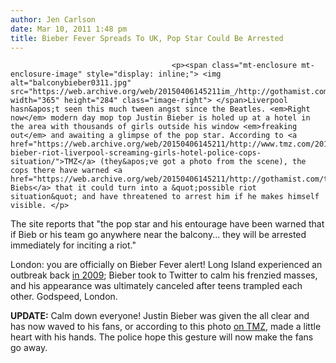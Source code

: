 ```yaml
---
author: Jen Carlson
date: Mar 10, 2011 1:48 pm
title: Bieber Fever Spreads To UK, Pop Star Could Be Arrested
---
```


	
										<p><span class="mt-enclosure mt-enclosure-image" style="display: inline;"> <img alt="balconybieber0311.jpg" src="https://web.archive.org/web/20150406145211im_/http://gothamist.com/attachments/arts_jen/balconybieber0311.jpg" width="365" height="284" class="image-right"> </span>Liverpool hasn&apos;t seen this much tween angst since the Beatles. <em>Right now</em> modern day mop top Justin Bieber is holed up at a hotel in the area with thousands of girls outside his window <em>freaking out</em> and awaiting a glimpse of the pop star. According to <a href="https://web.archive.org/web/20150406145211/http://www.tmz.com/2011/03/10/justin-bieber-riot-liverpool-screaming-girls-hotel-police-cops-situation/">TMZ</a> (they&apos;ve got a photo from the scene), the cops there have warned <a href="https://web.archive.org/web/20150406145211/http://gothamist.com/tags/justinbieber">The Biebs</a> that it could turn into a &quot;possible riot situation&quot; and have threatened to arrest him if he makes himself visible. </p>

<p>The site reports that &quot;the pop star and his entourage have been warned that if Bieb or his team go anywhere near the balcony... they will be arrested immediately for inciting a riot.&quot;</p>

<p>London: you are officially on Bieber Fever alert! Long Island experienced an outbreak back <a href="https://web.archive.org/web/20150406145211/http://gothamist.com/2009/11/21/tween_singers_chaotic_mall_appearan.php">in 2009</a>; Bieber took to Twitter to calm his frenzied masses, and his appearance was ultimately canceled after teens trampled each other. Godspeed, London.</p>

<p><strong>UPDATE:</strong> Calm down everyone! Justin Bieber was given the all clear and has now waved to his fans, or according to this photo <a href="https://web.archive.org/web/20150406145211/http://www.tmz.com/2011/03/10/justin-bieber-balcony-arrest-england-liverpool-hotel-screaming-fans/">on TMZ</a>, made a little heart with his hands. The police hope this gesture will now make the fans go away.</p>					
										
									
				